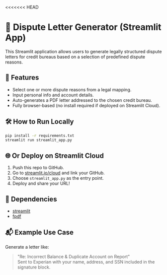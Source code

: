 <<<<<<< HEAD
# 🧾 Dispute Letter Generator (Streamlit App)

This Streamlit application allows users to generate legally structured dispute letters for credit bureaus based on a selection of predefined dispute reasons.

## 🚀 Features
- Select one or more dispute reasons from a legal mapping.
- Input personal info and account details.
- Auto-generates a PDF letter addressed to the chosen credit bureau.
- Fully browser-based (no install required if deployed on Streamlit Cloud).

## 🛠️ How to Run Locally
```bash
pip install -r requirements.txt
streamlit run streamlit_app.py
```

## 🌐 Or Deploy on Streamlit Cloud
1. Push this repo to GitHub.
2. Go to [streamlit.io/cloud](https://streamlit.io/cloud) and link your GitHub.
3. Choose `streamlit_app.py` as the entry point.
4. Deploy and share your URL!

## 📄 Dependencies
- [streamlit](https://docs.streamlit.io/)
- [fpdf](https://pyfpdf.readthedocs.io/)

## 📬 Example Use Case
Generate a letter like:
> "Re: Incorrect Balance & Duplicate Account on Report"  
> Sent to Experian with your name, address, and SSN included in the signature block.

